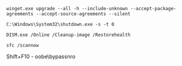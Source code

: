 `winget.exe upgrade --all -h --include-unknown --accept-package-agreements --accept-source-agreements --silent`

`C:\Windows\System32\shutdown.exe -s -t 0`

`DISM.exe /Online /Cleanup-image /Restorehealth`

`sfc /scannow`

Shift+F10 - oobe\bypassnro